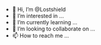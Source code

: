 - 👋 Hi, I’m @Lostshield
- 👀 I’m interested in ...
- 🌱 I’m currently learning ...
- 💞️ I’m looking to collaborate on ...
- 📫 How to reach me ...

<!---
Lostshield/Lostshield is a ✨ special ✨ repository because its `README.md` (this file) appears on your GitHub profile.
You can click the Preview link to take a look at your changes.
--->

